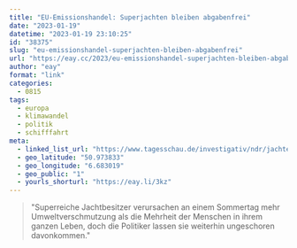 ```yaml
---
title: "EU-Emissionshandel: Superjachten bleiben abgabenfrei"
date: "2023-01-19"
datetime: "2023-01-19 23:10:25"
id: "38375"
slug: "eu-emissionshandel-superjachten-bleiben-abgabenfrei"
url: "https://eay.cc/2023/eu-emissionshandel-superjachten-bleiben-abgabenfrei/"
author: "eay"
format: "link"
categories:
  - 0815
tags:
  - europa
  - klimawandel
  - politik
  - schifffahrt
meta:
  - linked_list_url: "https://www.tagesschau.de/investigativ/ndr/jachten-treibhausgase-klima-101.html"
  - geo_latitude: "50.973833"
  - geo_longitude: "6.683019"
  - geo_public: "1"
  - yourls_shorturl: "https://eay.li/3kz"
---
```


> "Superreiche Jachtbesitzer verursachen an einem Sommertag mehr Umwelt­ver­schmutzung als die Mehrheit der Menschen in ihrem ganzen Leben, doch die Politiker lassen sie weiterhin ungeschoren davonkommen."

